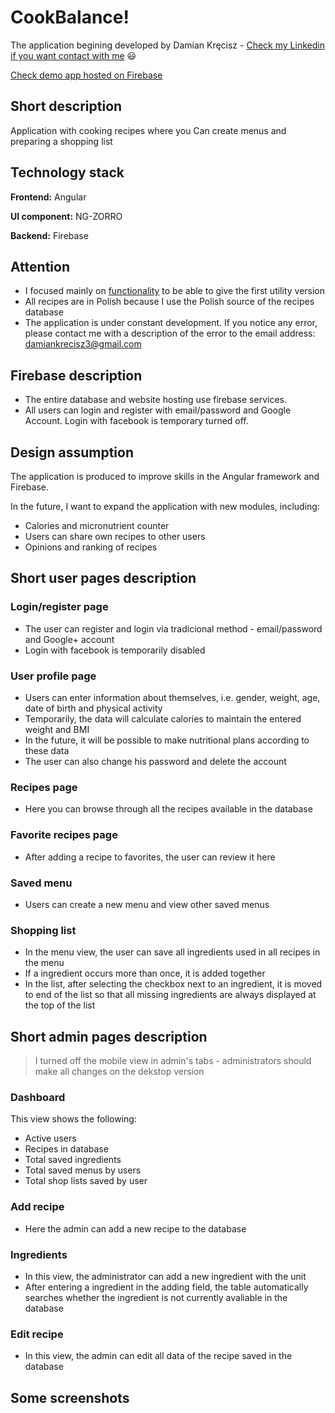 # CookBalance!

The application begining developed by Damian Kręcisz - [Check my Linkedin if you want contact with me](https://www.linkedin.com/in/damiankrecisz/) :smiley:

[Check demo app hosted on Firebase](https://cookbalance-41649.web.app/)


## Short description
Application with cooking recipes where you Can create menus and preparing a shopping list


## Technology stack 

**Frontend:** Angular

**UI component:** NG-ZORRO

**Backend:** Firebase

## Attention

- I focused mainly on <ins>functionality</ins> to be able to give the first utility version
- All recipes are in Polish because I use the Polish source of the recipes database
- The application is under constant development. If you notice any error, please contact me with a description of the error to the email address: damiankrecisz3@gmail.com
 
## Firebase description

- The entire database and website hosting use firebase services.
- All users can login and register with email/password and Google Account. Login with facebook is temporary turned off.

## Design assumption

The application is produced to improve skills in the Angular framework and Firebase.

 In the future, I want to expand the application with new modules, including:
 - Calories and micronutrient counter
 - Users can share own recipes to other users
 - Opinions and ranking of recipes

## Short user pages description

### Login/register page

 - The user can register and login via tradicional method - email/password and Google+ account
 - Login with facebook is temporarily disabled
 
### User profile page
 - Users can enter information about themselves, i.e. gender, weight, age, date of birth and physical activity
 - Temporarily, the data will calculate calories to maintain the entered weight and BMI
 - In the future, it will be possible to make nutritional plans according to these data
 - The user can also change his password and delete the account 

### Recipes page

 - Here you can browse through all the recipes available in the database

### Favorite recipes page

 - After adding a recipe to favorites, the user can review it here

### Saved menu

 - Users can create a new menu and view other saved menus

### Shopping list

 - In the menu view, the user can save all ingredients used in all recipes in the menu
 - If a ingredient occurs more than once, it is added together
 - In the list, after selecting the checkbox next to an ingredient, it is moved to end of the list so that all missing ingredients are always displayed at the top of the list


## Short admin pages description

> I turned off the mobile view in admin's tabs - administrators should make all changes on the dekstop version

### Dashboard

This view shows the following:

 - Active users
 - Recipes in database
 - Total saved ingredients
 - Total saved menus by users
 - Total shop lists saved by user
 
### Add recipe

 - Here the admin can add a new recipe to the database

### Ingredients

 - In this view, the administrator can add a new ingredient with the unit
 - After entering a ingredient in the adding field, the table automatically searches whether the ingredient is not currently avaliable in the database

### Edit recipe

 - In this view, the admin can edit all data of the recipe saved in the database

## Some screenshots



